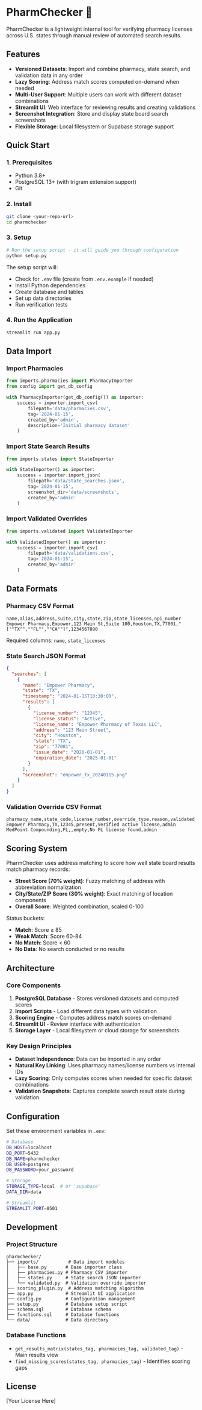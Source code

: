 # PharmChecker 🏥

PharmChecker is a lightweight internal tool for verifying pharmacy licenses across U.S. states through manual review of automated search results.

## Features

- **Versioned Datasets**: Import and combine pharmacy, state search, and validation data in any order
- **Lazy Scoring**: Address match scores computed on-demand when needed  
- **Multi-User Support**: Multiple users can work with different dataset combinations
- **Streamlit UI**: Web interface for reviewing results and creating validations
- **Screenshot Integration**: Store and display state board search screenshots
- **Flexible Storage**: Local filesystem or Supabase storage support

## Quick Start

### 1. Prerequisites

- Python 3.8+
- PostgreSQL 13+ (with trigram extension support)
- Git

### 2. Install

```bash
git clone <your-repo-url>
cd pharmchecker
```

### 3. Setup

```bash
# Run the setup script - it will guide you through configuration
python setup.py
```

The setup script will:
- Check for `.env` file (create from `.env.example` if needed)
- Install Python dependencies  
- Create database and tables
- Set up data directories
- Run verification tests

### 4. Run the Application

```bash
streamlit run app.py
```

## Data Import

### Import Pharmacies

```python
from imports.pharmacies import PharmacyImporter
from config import get_db_config

with PharmacyImporter(get_db_config()) as importer:
    success = importer.import_csv(
        filepath='data/pharmacies.csv',
        tag='2024-01-15',
        created_by='admin',
        description='Initial pharmacy dataset'
    )
```

### Import State Search Results  

```python
from imports.states import StateImporter

with StateImporter() as importer:
    success = importer.import_json(
        filepath='data/state_searches.json', 
        tag='2024-01-15',
        screenshot_dir='data/screenshots',
        created_by='admin'
    )
```

### Import Validated Overrides

```python
from imports.validated import ValidatedImporter

with ValidatedImporter() as importer:
    success = importer.import_csv(
        filepath='data/validations.csv',
        tag='2024-01-15', 
        created_by='admin'
    )
```

## Data Formats

### Pharmacy CSV Format

```csv
name,alias,address,suite,city,state,zip,state_licenses,npi_number
Empower Pharmacy,Empower,123 Main St,Suite 100,Houston,TX,77001,"[""TX"",""FL"",""CA""]",1234567890
```

Required columns: `name`, `state_licenses`

### State Search JSON Format

```json
{
  "searches": [
    {
      "name": "Empower Pharmacy",
      "state": "TX", 
      "timestamp": "2024-01-15T10:30:00",
      "results": [
        {
          "license_number": "12345",
          "license_status": "Active",
          "license_name": "Empower Pharmacy of Texas LLC",
          "address": "123 Main Street",
          "city": "Houston", 
          "state": "TX",
          "zip": "77001",
          "issue_date": "2020-01-01",
          "expiration_date": "2025-01-01"
        }
      ],
      "screenshot": "empower_tx_20240115.png"
    }
  ]
}
```

### Validation Override CSV Format

```csv
pharmacy_name,state_code,license_number,override_type,reason,validated_by
Empower Pharmacy,TX,12345,present,Verified active license,admin
MedPoint Compounding,FL,,empty,No FL license found,admin
```

## Scoring System

PharmChecker uses address matching to score how well state board results match pharmacy records:

- **Street Score (70% weight)**: Fuzzy matching of address with abbreviation normalization
- **City/State/ZIP Score (30% weight)**: Exact matching of location components  
- **Overall Score**: Weighted combination, scaled 0-100

Status buckets:
- **Match**: Score ≥ 85
- **Weak Match**: Score 60-84  
- **No Match**: Score < 60
- **No Data**: No search conducted or no results

## Architecture

### Core Components

1. **PostgreSQL Database** - Stores versioned datasets and computed scores
2. **Import Scripts** - Load different data types with validation
3. **Scoring Engine** - Computes address match scores on-demand
4. **Streamlit UI** - Review interface with authentication
5. **Storage Layer** - Local filesystem or cloud storage for screenshots

### Key Design Principles

- **Dataset Independence**: Data can be imported in any order
- **Natural Key Linking**: Uses pharmacy names/license numbers vs internal IDs  
- **Lazy Scoring**: Only computes scores when needed for specific dataset combinations
- **Validation Snapshots**: Captures complete search result state during validation

## Configuration

Set these environment variables in `.env`:

```bash
# Database
DB_HOST=localhost
DB_PORT=5432  
DB_NAME=pharmchecker
DB_USER=postgres
DB_PASSWORD=your_password

# Storage 
STORAGE_TYPE=local  # or 'supabase'
DATA_DIR=data

# Streamlit
STREAMLIT_PORT=8501
```

## Development

### Project Structure

```
pharmchecker/
├── imports/           # Data import modules
│   ├── base.py       # Base importer class
│   ├── pharmacies.py # Pharmacy CSV importer  
│   ├── states.py     # State search JSON importer
│   └── validated.py  # Validation override importer
├── scoring_plugin.py  # Address matching algorithm
├── app.py            # Streamlit UI application
├── config.py         # Configuration management
├── setup.py          # Database setup script
├── schema.sql        # Database schema
├── functions.sql     # Database functions
└── data/             # Data directory
```

### Database Functions

- `get_results_matrix(states_tag, pharmacies_tag, validated_tag)` - Main results view
- `find_missing_scores(states_tag, pharmacies_tag)` - Identifies scoring gaps

## License

[Your License Here]